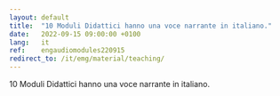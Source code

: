 ```yaml
---
layout: default
title:  "10 Moduli Didattici hanno una voce narrante in italiano."
date:   2022-09-15 09:00:00 +0100
lang:   it
ref:    engaudiomodules220915
redirect_to: /it/emg/material/teaching/
---
```


10 Moduli Didattici hanno una voce narrante in italiano.
